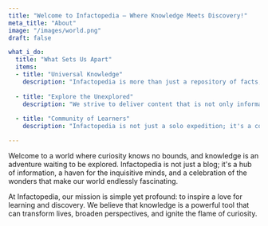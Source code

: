 ```yaml
---
title: "Welcome to Infactopedia – Where Knowledge Meets Discovery!"
meta_title: "About"
image: "/images/world.png"
draft: false

what_i_do:
  title: "What Sets Us Apart"
  items:
  - title: "Universal Knowledge"
    description: "Infactopedia is more than just a repository of facts; it's a curated journey through the realms of science, history, technology, culture, and beyond. "
  
  - title: "Explore the Unexplored"
    description: "We strive to deliver content that is not only informative but also engaging, making the process of learning an enjoyable and enriching experience."
  
  - title: "Community of Learners"
    description: "Infactopedia is not just a solo expedition; it's a community of like-minded individuals who share a passion for learning. Be a part of our community."

---
```


Welcome to a world where curiosity knows no bounds, and knowledge is an adventure waiting to be explored. Infactopedia is not just a blog; it's a hub of information, a haven for the inquisitive minds, and a celebration of the wonders that make our world endlessly fascinating.

At Infactopedia, our mission is simple yet profound: to inspire a love for learning and discovery. We believe that knowledge is a powerful tool that can transform lives, broaden perspectives, and ignite the flame of curiosity. 